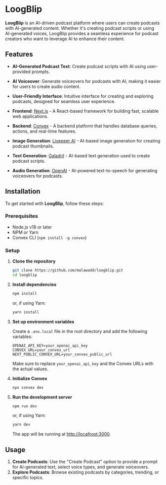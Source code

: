 
# LoogBlip

**LoogBlip** is an AI-driven podcast platform where users can create podcasts with AI-generated content. Whether it's creating podcast scripts or using AI-generated voices, LoogBlip provides a seamless experience for podcast creators who want to leverage AI to enhance their content.

## Features

- **AI-Generated Podcast Text**: Create podcast scripts with AI using user-provided prompts.
- **AI Voiceover**: Generate voiceovers for podcasts with AI, making it easier for users to create audio content.
- **User-Friendly Interface**: Intuitive interface for creating and exploring podcasts, designed for seamless user experience.

- **Frontend**: [Next.js](https://nextjs.org/) - A React-based framework for building fast, scalable web applications.
- **Backend**: [Convex](https://docs.convex.dev/) - A backend platform that handles database queries, actions, and real-time features.
- **Image Generation**: [Livepeer AI](https://docs.livepeer.org/ai/pipelines/text-to-image) - AI-based image generation for creating podcast thumbnails.

- **Text Generation**: [Galadril](https://galadriel.com/) - AI-based text generation used to create podcast scripts.
- **Audio Generation**: [OpenAI](https://openai.com/) - AI-powered text-to-speech for generating voiceovers for podcasts.



## Installation

To get started with **LoogBlip**, follow these steps:

### Prerequisites

- Node.js v18 or later
- NPM or Yarn
- Convex CLI (`npm install -g convex`)

### Setup

1. **Clone the repository**
   ```bash
   git clone https://github.com/malawadd/loogblip.git
   cd loogblip
   ```

2. **Install dependencies**
   ```bash
   npm install
   ```
   or, if using Yarn:
   ```bash
   yarn install
   ```

3. **Set up environment variables**
   
   Create a `.env.local` file in the root directory and add the following variables:

   ```env
   OPENAI_API_KEY=your_openai_api_key
   CONVEX_URL=your_convex_url
   NEXT_PUBLIC_CONVEX_URL=your_convex_public_url
   ```
   
   Make sure to replace `your_openai_api_key` and the Convex URLs with the actual values.

4. **Initialize Convex**
   ```bash
   npx convex dev
   ```

5. **Run the development server**
   ```bash
   npm run dev
   ```
   or, if using Yarn:
   ```bash
   yarn dev
   ```

   The app will be running at [http://localhost:3000](http://localhost:3000).

## Usage

1. **Create Podcasts**: Use the "Create Podcast" option to provide a prompt for AI-generated text, select voice types, and generate voiceovers.
2. **Explore Podcasts**: Browse existing podcasts by categories, trending, or specific topics.


